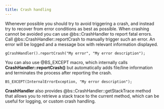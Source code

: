 ```yaml
---
title: Crash handling
---
```


Whenever possible you should try to avoid triggering a crash, and instead try to recover from error conditions as best as possible. When crashing cannot be avoided you can use @bs::CrashHandler to report fatal errors. Call @bs::CrashHandler::reportCrash to manually trigger such an error. An error will be logged and a message box with relevant information displayed.

~~~~~~~~~~~~~{.cpp}
gCrashHandler().reportCrash("My error", "My error description");
~~~~~~~~~~~~~

You can also use @BS_EXCEPT macro, which internally calls **CrashHandler::reportCrash()** but automatically adds file/line information and terminates the process after reporting the crash.

~~~~~~~~~~~~~{.cpp}
BS_EXCEPT(InternalErrorException, "My error description");
~~~~~~~~~~~~~

**CrashHandler** also provides @bs::CrashHandler::getStackTrace method that allows you to retrieve a stack trace to the current method, which can be useful for logging, or custom crash handling.